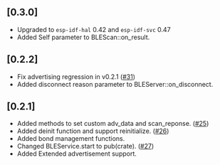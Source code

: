 ## [0.3.0]
- Upgraded to `esp-idf-hal` 0.42 and `esp-idf-svc` 0.47
- Added Self parameter to BLEScan::on_result.

## [0.2.2]
- Fix advertising regression in v0.2.1 ([#31](https://github.com/taks/esp32-nimble/pull/31))
- Added disconnect reason parameter to BLEServer::on_disconnect.

## [0.2.1]
- Added methods to set custom adv_data and scan_reponse. ([#25](https://github.com/taks/esp32-nimble/pull/25))
- Added deinit function and support reinitialize. ([#26](https://github.com/taks/esp32-nimble/pull/26))
- Added bond management functions.
- Changed BLEService.start to pub(crate). ([#27](https://github.com/taks/esp32-nimble/pull/27))
- Added Extended advertisement support.
